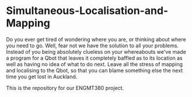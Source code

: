 # Simultaneous-Localisation-and-Mapping

Do you ever get tired of wondering where you are, or thinking about where you need to go. Well, fear not we have the solution to all your problems. Instead of you being absolutely clueless on your whereabouts we've made a program for a Qbot that leaves it completely baffled as to its location as well as having no idea of what to do next. Leave all the stress of mapping and localising to the Qbot, so that you can blame something else the next time you get lost in Auckland.

This is the repository for our ENGMT380 project.
